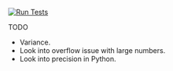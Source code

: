 [![Run Tests](https://github.com/ab492/FinanceTools/actions/workflows/run_tests.yml/badge.svg)](https://github.com/ab492/FinanceTools/actions/workflows/run_tests.yml)

TODO
- Variance.
- Look into overflow issue with large numbers.
- Look into precision in Python.